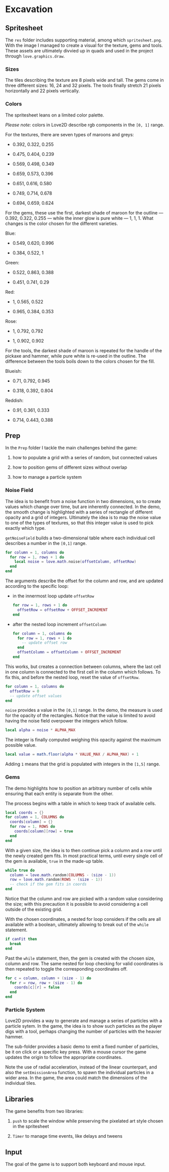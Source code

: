 # Excavation

## Spritesheet

The `res` folder includes supporting material, among which `spritesheet.png`. With the image I managed to create a visual for the texture, gems and tools. These assets are ultimately divvied up in quads and used in the project through `love.graphics.draw`.

### Sizes

The tiles describing the texture are 8 pixels wide and tall. The gems come in three different sizes: 16, 24 and 32 pixels. The tools finally stretch 21 pixels horizontally and 22 pixels vertically.

### Colors

The spritesheet leans on a limited color palette.

_Please note:_ colors in Love2D describe rgb components in the `[0, 1]` range.

For the textures, there are seven types of maroons and greys:

- 0.392, 0.322, 0.255

- 0.475, 0.404, 0.239

- 0.569, 0.498, 0.349

- 0.659, 0.573, 0.396

- 0.651, 0.616, 0.580

- 0.749, 0.714, 0.678

- 0.694, 0.659, 0.624

For the gems, these use the first, darkest shade of maroon for the outline — 0.392, 0.322, 0.255 — while the inner glow is pure white — 1, 1, 1. What changes is the color chosen for the different varieties.

Blue:

- 0.549, 0.620, 0.996

- 0.384, 0.522, 1

Green:

- 0.522, 0.863, 0.388

- 0.451, 0.741, 0.29

Red:

- 1, 0.565, 0.522

- 0.965, 0.384, 0.353

Rose:

- 1, 0.792, 0.792

- 1, 0.902, 0.902

For the tools, the darkest shade of maroon is repeated for the handle of the pickaxe and hammer, while pure white is re-used in the outline. The difference between the tools boils down to the colors chosen for the fill.

Blueish:

- 0.71, 0.792, 0.945

- 0.318, 0.392, 0.804

Reddish:

- 0.91, 0.361, 0.333

- 0.714, 0.443, 0.388

## Prep

In the `Prep` folder I tackle the main challenges behind the game:

1. how to populate a grid with a series of random, but connected values

2. how to position gems of different sizes without overlap

3. how to manage a particle system

### Noise Field

The idea is to benefit from a noise function in two dimensions, so to create values which change over time, but are inherently connected. In the demo, the smooth change is highlighted with a series of rectangle of different opacity and a grid of integers. Ultimately the idea is to map the noise value to one of the types of textures, so that this integer value is used to pick exactly which type.

`getNoiseField` builds a two-dimensional table where each individual cell describes a number in the `[0,1]` range.

```lua
for column = 1, columns do
  for row = 1, rows + 1 do
    local noise = love.math.noise(offsetColumn, offsetRow)
  end
end
```

The arguments describe the offset for the column and row, and are updated according to the specific loop:

- in the innermost loop update `offsetRow`

  ```lua
  for row = 1, rows + 1 do
    offsetRow = offsetRow + OFFSET_INCREMENT
  end
  ```

- after the nested loop increment `offsetColumn`

  ```lua
  for column = 1, columns do
    for row = 1, rows + 1 do
      -- update offset row
    end
    offsetColumn = offsetColumn + OFFSET_INCREMENT
  end
  ```

This works, but creates a connection between columns, where the last cell in one column is connected to the first cell in the column which follows. To fix this, and before the nested loop, reset the value of `offsetRow`.

```lua
for column = 1, columns do
  offsetRow = 0
  -- update offset values
end
```

`noise` provides a value in the `[0,1]` range. In the demo, the measure is used for the opacity of the rectangles. Notice that the value is limited to avoid having the noise field overpower the integers which follow.

```lua
local alpha = noise * ALPHA_MAX
```

The integer is finally computed weighing this opacity against the maximum possible value.

```lua
local value = math.floor(alpha * VALUE_MAX / ALPHA_MAX) + 1
```

Adding `1` means that the grid is populated with integers in the `[1,5]` range.

### Gems

The demo highlights how to position an arbitrary number of cells while ensuring that each entity is separate from the other.

The process begins with a table in which to keep track of available cells.

```lua
local coords = {}
for column = 1, COLUMNS do
  coords[column] = {}
  for row = 1, ROWS do
    coords[column][row] = true
  end
end
```

With a given size, the idea is to then continue pick a column and a row until the newly created gem fits. In most practical terms, until every single cell of the gem is available, `true` in the made-up table.

```lua
while true do
  column = love.math.random(COLUMNS - (size - 1))
  row = love.math.random(ROWS - (size - 1))
  -- check if the gem fits in coords
end
```

Notice that the column and row are picked with a random value considering the size; with this precaution it is possible to avoid considering a cell outside of the existing grid.

With the chosen coordinates, a nested for loop considers if the cells are all available with a boolean, ultimately allowing to break out of the `while` statement.

```lua
if canFit then
  break
end
```

Past the `while` statement, then, the gem is created with the chosen size, column and row. The same nested for loop checking for valid coordinates is then repeated to toggle the corresponding coordinates off.

```lua
for c = column, column + (size - 1) do
  for r = row, row + (size - 1) do
    coords[c][r] = false
  end
end
```

### Particle System

Love2D provides a way to generate and manage a series of particles with a particle sytem. In the game, the idea is to show such particles as the player digs with a tool, perhaps changing the number of particles with the heavier hammer.

The sub-folder provides a basic demo to emit a fixed number of particles, be it on click or a specific key press. With a mouse cursor the game updates the origin to follow the appropriate coordinates.

Note the use of radial acceleration, instead of the linear counterpart, and also the `setEmissionArea` function, to spawn the individual particles in a wider area. In the game, the area could match the dimensions of the individual tiles.

## Libraries

The game benefits from two libraries:

1. `push` to scale the window while preserving the pixelated art style chosen in the spritesheet

2. `Timer` to manage time events, like delays and tweens

## Input

The goal of the game is to support both keyboard and mouse input.
